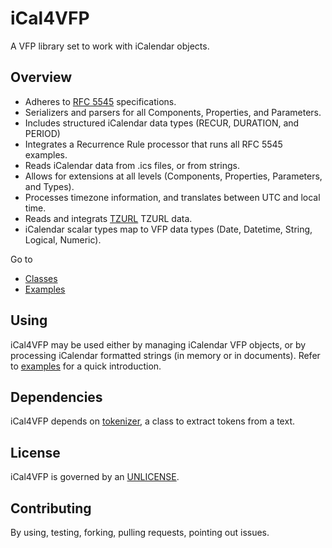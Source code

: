# iCal4VFP

A VFP library set to work with iCalendar objects.

## Overview

- Adheres to [RFC 5545](https://tools.ietf.org/html/rfc5545 "RFC 5545") specifications.
- Serializers and parsers for all Components, Properties, and Parameters.
- Includes structured iCalendar data types (RECUR, DURATION, and PERIOD)
- Integrates a Recurrence Rule processor that runs all RFC 5545 examples.
- Reads iCalendar data from .ics files, or from strings.
- Allows for extensions at all levels (Components, Properties, Parameters, and Types).
- Processes timezone information, and translates between UTC and local time.
- Reads and integrats [TZURL](http://tzurl.org "TZURL") TZURL data.
- iCalendar scalar types map to VFP data types (Date, Datetime, String, Logical, Numeric).

Go to

- [Classes](classes.md "Classes")
- [Examples](examples.md "Examples")

## Using

iCal4VFP may be used either by managing iCalendar VFP objects, or by processing iCalendar formatted strings (in memory or in documents). Refer to [examples](examples.md "examples") for a quick introduction.

## Dependencies

iCal4VFP depends on [tokenizer](https://bitbucket.org/atlopes/tokenizer "tokenizer"), a class to extract tokens from a text.

## License

iCal4VFP is governed by an [UNLICENSE](UNLICENSE.md "UNLICENSE").

## Contributing

By using, testing, forking, pulling requests, pointing out issues.
